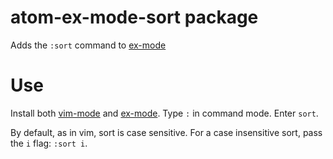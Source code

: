 # atom-ex-mode-sort package

Adds the `:sort` command to [ex-mode](https://atom.io/packages/ex-mode)

# Use

Install both [vim-mode](https://atom.io/packages/vim-mode) and [ex-mode](https://atom.io/packages/ex-mode). Type `:` in command mode. Enter `sort`.

By default, as in vim, sort is case sensitive. For a case insensitive sort, pass the `i` flag: `:sort i`.
